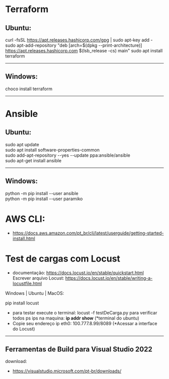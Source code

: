 # Terraform

## Ubuntu:

curl -fsSL https://apt.releases.hashicorp.com/gpg | sudo apt-key add -
sudo apt-add-repository "deb [arch=$(dpkg --print-architecture)] https://apt.releases.hashicorp.com $(lsb_release -cs) main"
sudo apt install terraform
___
## Windows:

choco install terraform
___

# Ansible

## Ubuntu:

sudo apt update <br>
sudo apt install software-properties-common <br>
sudo add-apt-repository --yes --update ppa:ansible/ansible <br>
sudo apt-get install ansible
___

## Windows:

python -m pip install --user ansible <br>
python -m pip install --user paramiko


# AWS CLI:

* https://docs.aws.amazon.com/pt_br/cli/latest/userguide/getting-started-install.html


# Test de cargas com Locust
 * documentação: https://docs.locust.io/en/stable/quickstart.html <br>
Escrever arquivo Locust: https://docs.locust.io/en/stable/writing-a-locustfile.html

Windows | Ubuntu | MacOS:

pip install locust <br>
 
- para testar execute o terminal: locust -f testDeCarga.py
para verificar todos ps ips na maquina: **ip addr show** (*terminal do ubuntu) <br>
- Copie seu endereço ip eth0: 100.777.8.99/8089 (*Acessar a interface do Locust) 

___
## Ferramentas de Build para Visual Studio 2022

download: <br>
* https://visualstudio.microsoft.com/pt-br/downloads/
